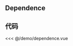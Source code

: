 ## Dependence

<script setup>
import Dependence from '../demo/dependence.vue'
import { NMessageProvider } from 'naive-ui'
</script>

<ClientOnly>
<NMessageProvider>
<Dependence />
</NMessageProvider>
</ClientOnly>

## 代码

<<< @/demo/dependence.vue
